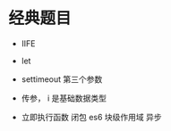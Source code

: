 # 经典题目

  - IIFE
  - let
  - settimeout 第三个参数
  - 传参， i 是基础数据类型

  - 立即执行函数
    闭包
      es6 块级作用域
    异步